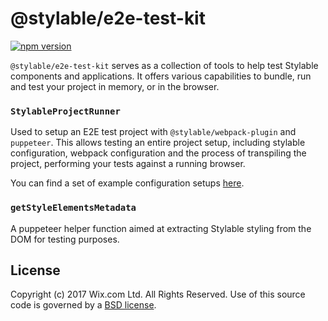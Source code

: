# @stylable/e2e-test-kit

[![npm version](https://img.shields.io/npm/v/@stylable/e2e-test-kit.svg)](https://www.npmjs.com/package/@stylable/e2e-test-kit)

`@stylable/e2e-test-kit` serves as a collection of tools to help test Stylable components and applications. It offers various capabilities to bundle, run and test your project in memory, or in the browser.

### `StylableProjectRunner`

Used to setup an E2E test project with `@stylable/webpack-plugin` and `puppeteer`. This allows testing an entire project setup, including stylable configuration, webpack configuration and the process of transpiling the project, performing your tests against a running browser.

You can find a set of example configuration setups [here](./packages/webpack-plugin/test/e2e).

### `getStyleElementsMetadata`

A puppeteer helper function aimed at extracting Stylable styling from the DOM for testing purposes.

## License

Copyright (c) 2017 Wix.com Ltd. All Rights Reserved. Use of this source code is governed by a [BSD license](./LICENSE).
